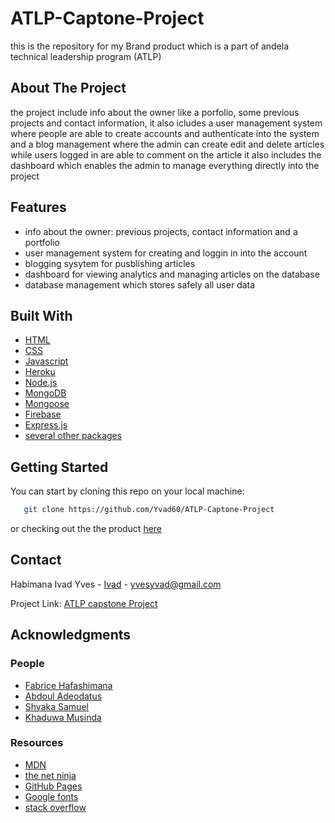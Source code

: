 # ATLP-Captone-Project

this is the repository for my Brand product which is a part of andela technical leadership program (ATLP)

## About The Project

the project include info about the owner like a porfolio, some previous projects and contact information,
it also icludes a user management system where people are able to create accounts and authenticate into the system
and a blog management where the admin can create edit and delete articles while users logged in are able to comment on the article
it also includes the dashboard which enables the admin to manage everything directly into the project

## Features

- info about the owner: previous projects, contact information and a portfolio
- user management system for creating and loggin in into the account
- blogging sysytem for pusblishing articles
- dashboard for viewing analytics and managing articles on the database
- database management which stores safely all user data

## Built With

- [HTML](https://developer.mozilla.org/en-US/docs/Web/HTML)
- [CSS](https://developer.mozilla.org/en-US/docs/Web/CSS)
- [Javascript](https://developer.mozilla.org/en-US/docs/Web/JavaScript)
- [Heroku](https://heroku.com)
- [Node.js](https://nodejs.org)
- [MongoDB](https://www.mongodb.com)
- [Mongoose](https://mongoosejs.com)
- [Firebase](http://firebase.google.com)
- [Express.js](https://expressjs.com)
- [several other packages](https://www.npmjs.com)

## Getting Started

You can start by cloning this repo on your local machine:

```sh
   git clone https://github.com/Yvad60/ATLP-Captone-Project
```

or checking out the the product [here](https://yvad60.github.io/ATLP-Captone-Project/)

## Contact

Habimana Ivad Yves - [Ivad](https://twitter.com/your_username) - yvesyvad@gmail.com

Project Link: [ATLP capstone Project ](https://github.com/Yvad60/ATLP-Captone-Project)

## Acknowledgments

### People

- [Fabrice Hafashimana](https://github.com/feyton)
- [Abdoul Adeodatus](https://github.com/Abdulkeza)
- [Shyaka Samuel](https://github.com/samuel-shyaka-dus)
- [Khaduwa Musinda](https://github.com/Jkadhuwa)

### Resources

- [MDN](https://developer.mozilla.org/en-US/)
- [the net ninja](https://www.youtube.com/channel/UCW5YeuERMmlnqo4oq8vwUpg)
- [GitHub Pages](https://pages.github.com)
- [Google fonts](https://fonts.google.com)
- [stack overflow](https://stackoverflow.com)
